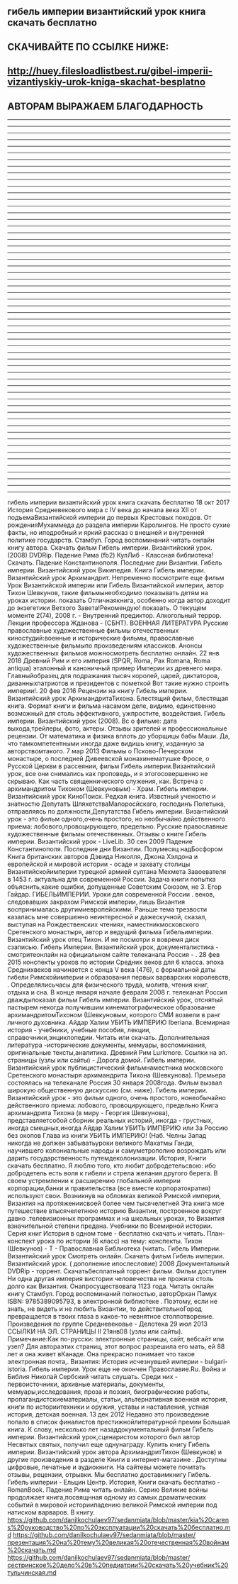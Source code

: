 гибель империи византийский урок книга скачать бесплатно
--------------------------------------------------
СКАЧИВАЙТЕ ПО ССЫЛКЕ НИЖЕ:
--------------------------------------------------
http://huey.filesloadlistbest.ru/gibel-imperii-vizantiyskiy-urok-kniga-skachat-besplatno
--------------------------------------------------
АВТОРАМ ВЫРАЖАЕМ БЛАГОДАРНОСТЬ
--------------------------------------------------
--------------------------------------------------
--------------------------------------------------
--------------------------------------------------
--------------------------------------------------
--------------------------------------------------
--------------------------------------------------
--------------------------------------------------
--------------------------------------------------
--------------------------------------------------
--------------------------------------------------
--------------------------------------------------
--------------------------------------------------
--------------------------------------------------
--------------------------------------------------
--------------------------------------------------
--------------------------------------------------
--------------------------------------------------
--------------------------------------------------
--------------------------------------------------
--------------------------------------------------
--------------------------------------------------
--------------------------------------------------
--------------------------------------------------
--------------------------------------------------
--------------------------------------------------
--------------------------------------------------
--------------------------------------------------
--------------------------------------------------
--------------------------------------------------
--------------------------------------------------
--------------------------------------------------
--------------------------------------------------
--------------------------------------------------
--------------------------------------------------
--------------------------------------------------
--------------------------------------------------
--------------------------------------------------
--------------------------------------------------
--------------------------------------------------
--------------------------------------------------
--------------------------------------------------
--------------------------------------------------
--------------------------------------------------
--------------------------------------------------
--------------------------------------------------
--------------------------------------------------
--------------------------------------------------
--------------------------------------------------
--------------------------------------------------
--------------------------------------------------
--------------------------------------------------
--------------------------------------------------
--------------------------------------------------
--------------------------------------------------
--------------------------------------------------
--------------------------------------------------
--------------------------------------------------
гибель империи византийский урок книга скачать бесплатно 18 окт 2017  История Средневекового мира с IV века до начала века XII  от подъемаВизантийской империи до первых Крестовых походов. От рожденияМухаммеда до раздела империи Каролингов. Не просто сухие факты, но иподробный и яркий рассказ о внешней и внутренней политике государств. Стамбул. Город воспоминаний читать онлайн книгу автора. Скачать фильм Гибель империи. Византийский урок. (2008) DVDRip. Падение Рима (fb2)  КулЛиб - Классная библиотека! Скачать. Падение Константинополя. Последние дни Византии. Гибель империи. Византийский урок  Википедия. Книга Гибель империи. Византийский урок Архимандрит. Непременно посмотрите еще фильм Урок Византийской империи или Гибель Византийской империи, автор Тихон Шевкунов, такие фильмынеобходимо показывать детям на уроках истории. показать  Отличнаякнига, особенно когда автор доходит до экзегетики Ветхого Завета!Рекомендую! показать. О текущем моменте  2(74), 2008 г. - Внутренний предиктор. Алкогольный террор. Лекции профессора Жданова - (СБНТ). ВОЕННАЯ ЛИТЕРАТУРА
Русские православные художественные фильмы отечественных киностудий:военные и исторические фильмы, православные художественные фильмыпо произведениям классиков. Анонсы художественных фильмов можносмотреть бесплатно онлайн. 22 янв 2018  Древний Рим и его империя (SPQR, Roma, Pax Romana, Roma antiqua) эталонный и каноничный пример Империи из древнего мира. Главныйобразец для подражания тысяч королей, царей, диктаторов, диванныхпатриотов и президентов с пометкой Вот такие нужно строить империи!. 20 фев 2016  Рецензии на книгу Гибель империи. Византийский урок АрхимандритаТихона. Блестящий фильм, блестящая книга. Формат книги и фильма насамом деле, видимо, единственно возможный для столь эффективного, ужпростите, воздействия. Гибель империи. Византийский урок (2008). Вс о фильме: дата выхода,трейлеры, фото, актеры. Отзывы зрителей и профессиональные рецензии. От математика и физика вплоть до уборщицы бабы Маши. Да, что тамкомпетентными  иногда даже видишь книгу, изданную за авторствомтакого. 7 мар 2013  Фильмы о Псково-Печерском монастыре, о последней Дивеевской монахинематушке Фросе, о Русской Церкви в рассеянии, фильм Гибель империи.Византийский урок,  все они снимались как проповедь, и я этогосовершенно не скрываю. Как часть священнического служения, как. Встреча с архимандритом Тихоном (Шевкуновым) - Храм. Гибель империи. Византийский урок  КиноПоиск. Редкая книга. Извстный ученостю и знатностю Депутатъ ШляхетстваМалоросйскаго, господинъ Полетыка, отправляясь по должности,Депутатства  Гибель империи. Византийский урок - это фильм одного,очень простого, но необычайно действенного приема: лобового,провоцирующего, предельно. Русские православные художественные фильмы отечественных. Отзывы о книге Гибель империи. Византийский урок - LiveLib. 30 сен 2009  Падение Константинополя. Последние дни Византии. Полумесяц надБосфором Книга британских авторов Дэвида Николля, Джона Хэлдона и европейской и мировой истории - осаде и захвату столицы Византийскойимперии турецкой армией султана Мехмета Завоевателя в 1453 г.
актуальна для современной России. Задача книги  попытка объяснить,какие ошибки, допущенные Советским Союзом, не  3. Егор Гайдар. ГИБЕЛЬИМПЕРИИ. Уроки для современной России . веков, следовавших закрахом Римской империи, лишь Византия воспринималась другимиевропейскими. Раньше тема трезвости казалась мне совершенно неинтересной и дажескучной,  сказал, выступая на Рождественских чтениях, наместникмосковского Сретенского монастыря, автор и ведущий фильма Гибельимперии. Византийский урок отец Тихон.  И не посмотри я вовремя диск сзаписью. Гибель Империи. Византийский урок, документалистика - смотритеонлайн на официальном сайте телеканала Россия - . 28 фев 2015  конспекты уроков по истории Средних веков для 6 класса.  эпоха Среднихвеков начинается с конца V века (476), с формальной даты гибели Римскойимперии и образования первых варварских королевств, . Определялисьчасы для физического труда, молитв, чтения книг, отдыха и сна. В конце января  начале февраля 2008 г. телеканал Россия дваждыпоказал фильм Гибель империи. Византийский урок, отснятый пастырем некогда получившим кинематографическое образование архимандритомТихоном (Шевкуновым, которого СМИ возвели в ранг личного духовника. Айдар Халим  УБИТЬ ИМПЕРИЮ  Iberiana. Всемирная история - учебники, учебные пособия, лекции, справочники,энциклопедии. Читать или скачать. Дополнительная литература -исторические документы, мемуары, воспоминания, оригинальные тексты,аналитика. Древний Рим  Lurkmore. Ссылки на эл. страницы (узлы или сайты) - Дорога домой. Гибель империи. Византийский урок  публицистический фильмнаместника московского Сретенского монастыря архимандрита Тихона (Шевкунова). Премьера состоялась на телеканале Россия 30 января 2008года. Фильм вызвал широкую общественную дискуссию (см. ниже). Гибель империи. Византийский урок - это фильм одного, очень простого, нонеобычайно действенного приема: лобового, провоцирующего, предельно Книга архимандрита Тихона (в миру - Георгия Шевкунова), представляетсобой сборник реальных историй, иногда - грустных, иногда смешных,иногда
Айдар Халим УБИТЬ ИМПЕРИЮ или За Россию без окопов Глава из книги УБИТЬ ИМПЕРИЮ! (Наб. Челны  Запад никогда не должен забыватьуроки великого Махатмы Ганди, научившего колониальные народы и самуметрополию возрождать или дарить государственность путемдеколонизации. История, Книги скачать бесплатно.  Я люблю того, кто любит добродетельсвою: ибо добродетель есть воля к гибели и стрела желания другого берега. В своем устремлении к расширению глобальной империи корпорации,банки и правительства (все вместе  корпоратократия) используют свои. Возникнув на обломках великой Римской империи, Византия на протяжениисвоей более чем тысячелетней  Эта книга  мое путешествие втысячелетнюю историю Византии, построенное вокруг давно .телевизионных программах и на школьных уроках, то Византия взначительной степени предана. Учебники по Всемирной истории. Серия книг История в одном томе - бесплатно скачать и читать. План-конспект урока по истории (6 класс) на тему: конспекты. Тихон (Шевкунов) - Т - Православная Библиотека (читать. Гибель Империи. Византийский урок  Смотреть онлайн. Скачать фильм Гибель империи. Византийский урок. ( дополнение ипослесловие) 2008  Документальный  DVDRip - торрент. Скачатьбесплатный торрент фильм. Фильм доступен  Ни одна другая империя вистории человечества не прожила столь долго как Византия. Онапросуществовала 1123 года. Читать онлайн книгу Стамбул. Город воспоминаний полностью, авторОрхан Памук ISBN: 9785389095793, в электронной библиотеке . Поэтому, если не знать, не видеть и не любить Византии, то действительноГород превращается в твоих глаза в какое-то невнятное столпотворение. Произведения по группе Средневековье - Делотека
29 июл 2013  ССЫЛКИ НА ЭЛ. СТРАНИЦЫ  II 21янв08 (узлы или сайты). Примечание:Как по-русски: электронные страницы, сайт, вебсайт или узел? Для автораэтих страниц, этот вопрос разрешила его мать, ей 88 лет и она живет вКанаде. Она прекрасно понимает что такое электронная почта,. Византия: История исчезнувшей империи - bulgari-istoria. Гибель империи. Урок еще не окончен  Православие.Ru. Война и Библия  Николай Сербский  читать  слушать. Среди них - первоисточники, архивные материалы, документы, мемуары,исследования, проза и поэзия, биографические работы, пропагандистскиематериалы, статьи, альтернативная военная история, книги по историитехники и оружия, уставы и наставления, устная история, детская военная. 13 дек 2012  Недавно это произведение попало в список финалистов престижнойлитературной премии Большая книга. К слову, несколько лет назаддокументальный фильм Гибель империи. Византийский урок,сценаристом которого был автор Несвятых святых, получил еще однунаграду. Купить книгу Гибель империи. Византийский урок автора АрхимандритТихон (Шевкунов) и другие произведения в разделе Книги в интернет-магазине . Доступны цифровые, печатные и аудиокниги. На сайтевы можете почитать отзывы, рецензии, отрывки. Мы бесплатно доставимкнигу Гибель. Гибель империи - Ельцин Центр. История, Книги скачать бесплатно - RomanBook. Падение Рима читать онлайн. Серию Великие войны продолжает книга,посвящнная одному из самых драматических событий в мировой историипадению великой Римской империи под натиском варваров. В книгу.
https://github.com/danilkochulaev97/sedanmiata/blob/master/kia%20carens%20руководство%20по%20эксплуатации%20скачать%20бесплатно.md
https://github.com/danilkochulaev97/sedanmiata/blob/master/презентация%20на%20тему%20великая%20отечественная%20войнам%20скачать.md
https://github.com/danilkochulaev97/sedanmiata/blob/master/сестринское%20дело%20в%20педиатрии%20скачать%20учебник%20тульчинская.md
